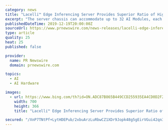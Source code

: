 ```yaml
---
category: news
title: "Lacelli™ Edge Inferencing Server Provides Superior Ratio of High AI Performance with Low Energy Use"
excerpt: "The server chassis can accommodate up to 32 AI Modules, each module containing 4 Lightspeeur™ 2803 accelerator chips mounted on PCIe Gen2 x4 cards paired with an Arm® based core and having a dedicated own slot and port. Each AI Module delivers 1,200 FPS while drawing only 5 Watts of power for a performance to energy usage ratio of 240 FPS/W."
publishedDateTime: 2019-12-19T20:00:00Z
sourceUrl: https://www.prnewswire.com/news-releases/lacelli-edge-inferencing-server-provides-superior-ratio-of-high-ai-performance-with-low-energy-use-300977936.html
type: article
quality: 25
heat: 25
published: false

provider:
  name: PR Newswire
  domain: prnewswire.com

topics:
  - AI
  - AI Hardware

images:
  - url: https://www.bing.com/th?id=ON.ADC87B865B449CCD255935EA4CD0D2F2
    width: 700
    height: 366
    title: "Lacelli™ Edge Inferencing Server Provides Superior Ratio of High AI Performance with Low Energy Use"

secured: "/XnP7TNtPf+LytHDEPub/2xbuArzLuRbwCZ1XDr9Jopk48g5gEirVGui42qn3qrOIi0EHZkbQxg5TfEZleP6g1rhUO9BoD4Hx09feq1DM41eWD6OqEixLdS5qWa4r0/WUQQ1Iga0lkOrX1yKYxW4ryyChxgaKuH2YzBy5eH0k5O11rE2rgrcFAOqJUKWMDYYpmfxymrDe+okWPCsiyggbdQ6OCrK4UNFe2aGuq974UE6b2ckW3agwZA9W49xpZhJXj5LkOVPOPyuAanoGuo9AQ==;VedIyIy8IxUxVKVw80CaTQ=="
---
```



